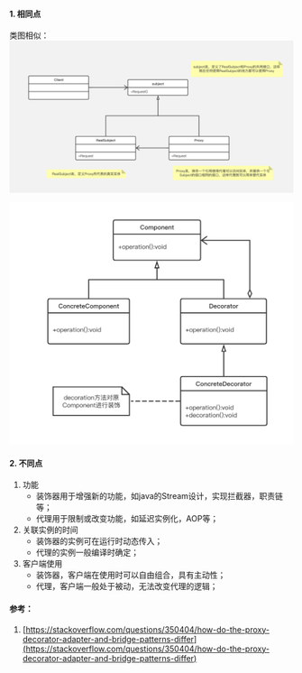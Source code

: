 #### 1. 相同点
类图相似：
<img src="../../src/main/resources/picture/1240-20210115021740714.png" alt="代理模式" style="zoom:67%;" />

<img src="../../src/main/resources/picture/1240-20210115021740715.png" alt="装饰器模式" style="zoom:67%;" />

#### 2. 不同点
1. 功能
    * 装饰器用于增强新的功能，如java的Stream设计，实现拦截器，职责链等；
    * 代理用于限制或改变功能，如延迟实例化，AOP等；
2. 关联实例的时间
    * 装饰器的实例可在运行时动态传入；
    * 代理的实例一般编译时确定；
3. 客户端使用
    * 装饰器，客户端在使用时可以自由组合，具有主动性；
    * 代理，客户端一般处于被动，无法改变代理的逻辑；


#### 参考：
1. [https://stackoverflow.com/questions/350404/how-do-the-proxy-decorator-adapter-and-bridge-patterns-differ](https://stackoverflow.com/questions/350404/how-do-the-proxy-decorator-adapter-and-bridge-patterns-differ)